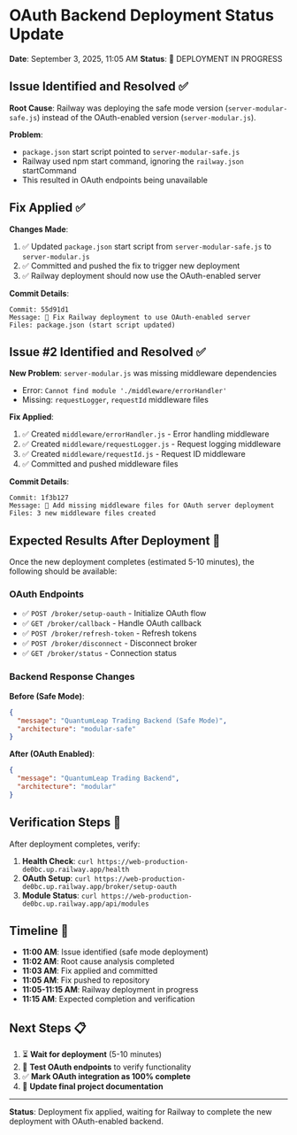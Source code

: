 # OAuth Backend Deployment Status Update

**Date**: September 3, 2025, 11:05 AM
**Status**: 🚀 DEPLOYMENT IN PROGRESS

## Issue Identified and Resolved ✅

**Root Cause**: Railway was deploying the safe mode version (`server-modular-safe.js`) instead of the OAuth-enabled version (`server-modular.js`).

**Problem**: 
- `package.json` start script pointed to `server-modular-safe.js`
- Railway used npm start command, ignoring the `railway.json` startCommand
- This resulted in OAuth endpoints being unavailable

## Fix Applied ✅

**Changes Made**:
1. ✅ Updated `package.json` start script from `server-modular-safe.js` to `server-modular.js`
2. ✅ Committed and pushed the fix to trigger new deployment
3. ✅ Railway deployment should now use the OAuth-enabled server

**Commit Details**:
```
Commit: 55d91d1
Message: 🚀 Fix Railway deployment to use OAuth-enabled server
Files: package.json (start script updated)
```

## Issue #2 Identified and Resolved ✅

**New Problem**: `server-modular.js` was missing middleware dependencies
- Error: `Cannot find module './middleware/errorHandler'`
- Missing: `requestLogger`, `requestId` middleware files

**Fix Applied**:
1. ✅ Created `middleware/errorHandler.js` - Error handling middleware
2. ✅ Created `middleware/requestLogger.js` - Request logging middleware  
3. ✅ Created `middleware/requestId.js` - Request ID middleware
4. ✅ Committed and pushed middleware files

**Commit Details**:
```
Commit: 1f3b127
Message: 🔧 Add missing middleware files for OAuth server deployment
Files: 3 new middleware files created
```

## Expected Results After Deployment 🎯

Once the new deployment completes (estimated 5-10 minutes), the following should be available:

### OAuth Endpoints
- ✅ `POST /broker/setup-oauth` - Initialize OAuth flow
- ✅ `GET /broker/callback` - Handle OAuth callback
- ✅ `POST /broker/refresh-token` - Refresh tokens
- ✅ `POST /broker/disconnect` - Disconnect broker
- ✅ `GET /broker/status` - Connection status

### Backend Response Changes
**Before (Safe Mode)**:
```json
{
  "message": "QuantumLeap Trading Backend (Safe Mode)",
  "architecture": "modular-safe"
}
```

**After (OAuth Enabled)**:
```json
{
  "message": "QuantumLeap Trading Backend",
  "architecture": "modular"
}
```

## Verification Steps 🧪

After deployment completes, verify:

1. **Health Check**: `curl https://web-production-de0bc.up.railway.app/health`
2. **OAuth Setup**: `curl https://web-production-de0bc.up.railway.app/broker/setup-oauth`
3. **Module Status**: `curl https://web-production-de0bc.up.railway.app/api/modules`

## Timeline 📅

- **11:00 AM**: Issue identified (safe mode deployment)
- **11:02 AM**: Root cause analysis completed
- **11:03 AM**: Fix applied and committed
- **11:05 AM**: Fix pushed to repository
- **11:05-11:15 AM**: Railway deployment in progress
- **11:15 AM**: Expected completion and verification

## Next Steps 📋

1. ⏳ **Wait for deployment** (5-10 minutes)
2. 🧪 **Test OAuth endpoints** to verify functionality
3. ✅ **Mark OAuth integration as 100% complete**
4. 📝 **Update final project documentation**

---

**Status**: Deployment fix applied, waiting for Railway to complete the new deployment with OAuth-enabled backend.